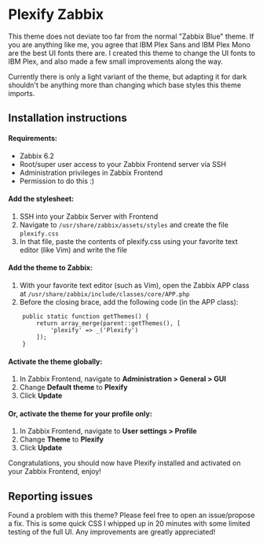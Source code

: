 # Plexify Zabbix
This theme does not deviate too far from the normal "Zabbix Blue" theme. If you are anything like me, you agree that IBM Plex Sans and IBM Plex Mono are the best UI fonts there are. I created this theme to change the UI fonts to IBM Plex, and also made a few small improvements along the way.

Currently there is only a light variant of the theme, but adapting it for dark shouldn't be anything more than changing which base styles this theme imports.

## Installation instructions
#### Requirements:
- Zabbix 6.2
- Root/super user access to your Zabbix Frontend server via SSH
- Administration privileges in Zabbix Frontend
- Permission to do this :)

#### Add the stylesheet:
1. SSH into your Zabbix Server with Frontend
2. Navigate to `/usr/share/zabbix/assets/styles` and create the file `plexify.css`
3. In that file, paste the contents of plexify.css using your favorite text editor (like Vim) and write the file

#### Add the theme to Zabbix:
1. With your favorite text editor (such as Vim), open the Zabbix APP class at `/usr/share/zabbix/include/classes/core/APP.php`
2. Before the closing brace, add the following code (in the APP class):
```
    public static function getThemes() {
        return array_merge(parent::getThemes(), [
            'plexify' => _('Plexify')
        ]);
    }
```

#### Activate the theme globally:
1. In Zabbix Frontend, navigate to **Administration > General > GUI**
2. Change **Default theme** to **Plexify**
3. Click **Update**

#### Or, activate the theme for your profile only:
1. In Zabbix Frontend, navigate to **User settings > Profile**
2. Change **Theme** to **Plexify**
3. Click **Update**

Congratulations, you should now have Plexify installed and activated on your Zabbix Frontend, enjoy!

## Reporting issues
Found a problem with this theme? Please feel free to open an issue/propose a fix. This is some quick CSS I whipped up in 20 minutes with some limited testing of the full UI. Any improvements are greatly appreciated!
